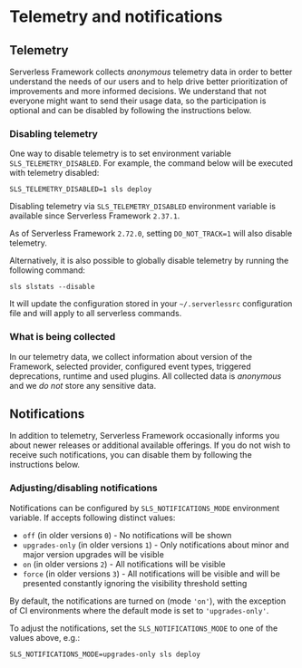 <!--
title: Telemetry and notifications
menuText: Telemetry and notifications
layout: Doc
-->

# Telemetry and notifications

## Telemetry

Serverless Framework collects _anonymous_ telemetry data in order to better understand the needs of our users and to help drive better prioritization of improvements and more informed decisions. We understand that not everyone might want to send their usage data, so the participation is optional and can be disabled by following the instructions below.

### Disabling telemetry

One way to disable telemetry is to set environment variable `SLS_TELEMETRY_DISABLED`. For example, the command below will be executed with telemetry disabled:

```
SLS_TELEMETRY_DISABLED=1 sls deploy
```

Disabling telemetry via `SLS_TELEMETRY_DISABLED` environment variable is available since Serverless Framework `2.37.1`.

As of Serverless Framework `2.72.0`, setting `DO_NOT_TRACK=1` will also disable telemetry.

Alternatively, it is also possible to globally disable telemetry by running the following command:

```
sls slstats --disable
```

It will update the configuration stored in your `~/.serverlessrc` configuration file and will apply to all serverless commands.

### What is being collected

In our telemetry data, we collect information about version of the Framework, selected provider, configured event types, triggered deprecations, runtime and used plugins. All collected data is _anonymous_ and we _do not_ store any sensitive data.

## Notifications

In addition to telemetry, Serverless Framework occasionally informs you about newer releases or additional available offerings. If you do not wish to receive such notifications, you can disable them by following the instructions below.

### Adjusting/disabling notifications

Notifications can be configured by `SLS_NOTIFICATIONS_MODE` environment variable. If accepts following distinct values:

- `off` (in older versions `0`) - No notifications will be shown
- `upgrades-only` (in older versions `1`) - Only notifications about minor and major version upgrades will be visible
- `on` (in older versions `2`) - All notifications will be visible
- `force` (in older versions `3`) - All notifications will be visible and will be presented constantly ignoring the visibility threshold setting

By default, the notifications are turned on (mode `'on'`), with the exception of CI environments where the default mode is set to `'upgrades-only'`.

To adjust the notifications, set the `SLS_NOTIFICATIONS_MODE` to one of the values above, e.g.:

```
SLS_NOTIFICATIONS_MODE=upgrades-only sls deploy
```
